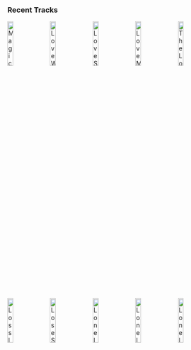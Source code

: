 ### Recent Tracks
[<img src='https://lastfm.freetls.fastly.net/i/u/300x300/30e1a57136779d9408f2aa1b285fc12e.png' width='16%' height='16%' alt='Magic'>](https://www.last.fm/music/mr%2bjukes/_/magic)&nbsp;&nbsp;&nbsp;&nbsp;[<img src='https://lastfm.freetls.fastly.net/i/u/300x300/7b35f9c262f14167a6e054d62fddcc8c.png' width='16%' height='16%' alt='Love Will Find A Way'>](https://www.last.fm/music/pablo%2bcruise/_/love%2bwill%2bfind%2ba%2bway)&nbsp;&nbsp;&nbsp;&nbsp;[<img src='https://lastfm.freetls.fastly.net/i/u/300x300/63a2568d5e7de4d07474fec65fa82e8f.png' width='16%' height='16%' alt='Love Somebody'>](https://www.last.fm/music/lauv/_/love%2bsomebody)&nbsp;&nbsp;&nbsp;&nbsp;[<img src='https://lastfm.freetls.fastly.net/i/u/300x300/d78379296a161f8dde0bbe0494948166.png' width='16%' height='16%' alt='Love Me Again'>](https://www.last.fm/music/john%2bnewman/_/love%2bme%2bagain)&nbsp;&nbsp;&nbsp;&nbsp;[<img src='https://lastfm.freetls.fastly.net/i/u/300x300/1937d6f5ff8c4046c06ee46cd33f2d63.png' width='16%' height='16%' alt='The Love Club'>](https://www.last.fm/music/lorde/_/the%2blove%2bclub)&nbsp;&nbsp;&nbsp;&nbsp;<br>[<img src='https://lastfm.freetls.fastly.net/i/u/300x300/a39ec6f7d1f9e84bc06894eb062189ee.png' width='16%' height='16%' alt='Lossless'>](https://www.last.fm/music/tabrill/_/lossless)&nbsp;&nbsp;&nbsp;&nbsp;[<img src='https://lastfm.freetls.fastly.net/i/u/300x300/4be3d6e538338f545206c5e9e4ab50a9.png' width='16%' height='16%' alt='Lose Somebody'>](https://www.last.fm/music/kygo/_/lose%2bsomebody)&nbsp;&nbsp;&nbsp;&nbsp;[<img src='https://lastfm.freetls.fastly.net/i/u/300x300/6d287795902513f4b856bc72933fe5cd.png' width='16%' height='16%' alt='Lonely (with Jonas Brothers)'>](https://www.last.fm/music/diplo/_/lonely%2b%2528with%2bjonas%2bbrothers%2529)&nbsp;&nbsp;&nbsp;&nbsp;[<img src='https://lastfm.freetls.fastly.net/i/u/300x300/1ee5f82362efb25fadc3a75cf4b17fac.png' width='16%' height='16%' alt='Lonely Town'>](https://www.last.fm/music/brandon%2bflowers/_/lonely%2btown)&nbsp;&nbsp;&nbsp;&nbsp;[<img src='https://lastfm.freetls.fastly.net/i/u/300x300/6d287795902513f4b856bc72933fe5cd.png' width='16%' height='16%' alt='Lonely (with Jonas Brothers)'>](https://www.last.fm/music/diplo/_/lonely%2b%2528with%2bjonas%2bbrothers%2529)&nbsp;&nbsp;&nbsp;&nbsp;<br>